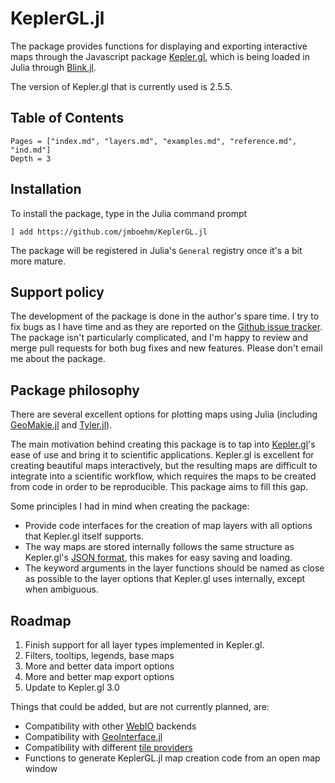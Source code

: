 # KeplerGL.jl

The package provides functions for displaying and exporting interactive maps through the Javascript package [Kepler.gl](https://kepler.gl/), which is being loaded in Julia through [Blink.jl](https://github.com/JuliaGizmos/Blink.jl). 

The version of Kepler.gl that is currently used is 2.5.5.

## Table of Contents

```@contents
Pages = ["index.md", "layers.md", "examples.md", "reference.md", "ind.md"]
Depth = 3
```

## Installation

To install the package, type in the Julia command prompt

```
] add https://github.com/jmboehm/KeplerGL.jl
```

The package will be registered in Julia's `General` registry once it's a bit more mature.

## Support policy

The development of the package is done in the author's spare time. I try to fix bugs as I have time and as they are reported on the [Github issue tracker](https://github.com/jmboehm/KeplerGL.jl/issues). The package isn't particularly complicated, and I'm happy to review and merge pull requests for both bug fixes and new features. Please don't email me about the package.

## Package philosophy

There are several excellent options for plotting maps using Julia (including [GeoMakie.jl](https://github.com/MakieOrg/GeoMakie.jl) and [Tyler.jl](https://github.com/MakieOrg/Tyler.jl)).

The main motivation behind creating this package is to tap into [Kepler.gl](https://kepler.gl/)'s ease of use and bring it to scientific applications. Kepler.gl is excellent for creating beautiful maps interactively, but the resulting maps are difficult to integrate into a scientific workflow, which requires the maps to be created from code in order to be reproducible. This package aims to fill this gap.

Some principles I had in mind when creating the package:
- Provide code interfaces for the creation of map layers with all options that Kepler.gl itself supports. 
- The way maps are stored internally follows the same structure as Kepler.gl's [JSON format](https://docs.kepler.gl/docs/user-guides/k-save-and-export#export-map-as-json), this makes for easy saving and loading.
- The keyword arguments in the layer functions should be named as close as possible to the layer options that Kepler.gl uses internally, except when ambiguous.

## Roadmap

1. Finish support for all layer types implemented in Kepler.gl.
2. Filters, tooltips, legends, base maps
2. More and better data import options
3. More and better map export options
4. Update to Kepler.gl 3.0

Things that could be added, but are not currently planned, are:
- Compatibility with other [WebIO](https://github.com/JuliaGizmos/WebIO.jl) backends
- Compatibility with [GeoInterface.jl](https://github.com/JuliaGeo/GeoInterface.jl)
- Compatibility with different [tile providers](https://github.com/JuliaGeo/TileProviders.jl)
- Functions to generate KeplerGL.jl map creation code from an open map window

